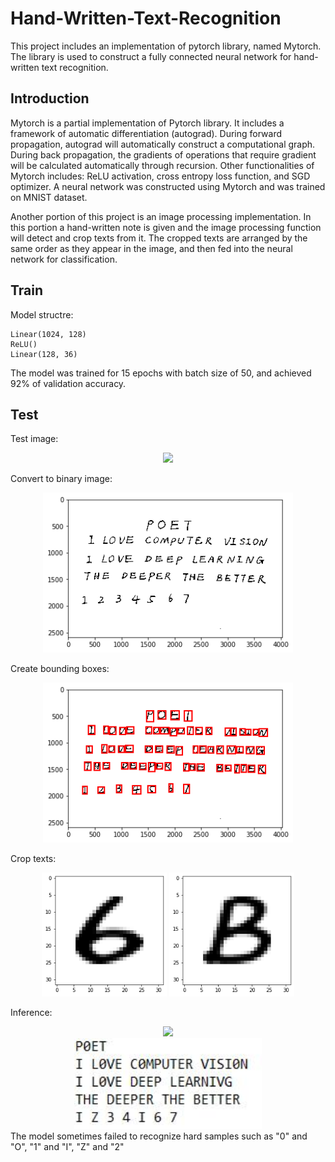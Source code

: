 # Hand-Written-Text-Recognition
This project includes an implementation of pytorch library, named Mytorch. The library is used to construct a fully connected neural network for hand-written text recognition. 
## Introduction
Mytorch is a partial implementation of Pytorch library. It includes a framework of automatic differentiation (autograd). During forward propagation, autograd will automatically construct a computational graph. During back propagation, the gradients of operations that require gradient will be calculated automatically through recursion. Other functionalities of Mytorch includes: ReLU activation, cross entropy loss function, and SGD optimizer. A neural network was constructed using Mytorch and was trained on MNIST dataset.

Another portion of this project is an image processing implementation. In this portion a hand-written note is given and the image processing function will detect and crop texts from it. The cropped texts are arranged by the same order as they appear in the image, and then fed into the neural network for classification. 

## Train
Model structre:
```
Linear(1024, 128)
ReLU()
Linear(128, 36)
```

The model was trained for 15 epochs with batch size of 50, and achieved 92% of validation accuracy.

## Test
Test image:
<div align="center">
  <img src="images/test.jpg" width="300"/>
</div>

Convert to binary image:
<div align="center">
  <img src="result/binary.png" width="400"/>
</div>

Create bounding boxes:
<div align="center">
  <img src="result/bbox.png" width="400"/>
</div>

Crop texts:
<div align="center">
  <img src="result/6.png" width="200"/>
  <img src="result/B.png" width="200"/>
</div>

Inference:
<div align="center">
  <img src="images/test.jpg" width="300"/>
</div>
<div align="center">
  <img src="result/result.jpg" width="300"/>
</div>
The model sometimes failed to recognize hard samples such as "0" and "O", "1" and "I", "Z" and "2"
